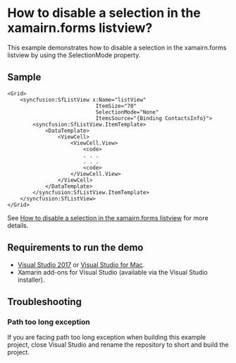 # How to disable a selection in the xamairn.forms listview?
This example demonstrates how to disable a selection in the xamairn.forms listview by using the SelectionMode property.

## Sample

```xaml
<Grid>
    <syncfusion:SfListView x:Name="listView"
                            ItemSize="70"
                            SelectionMode="None"
                            ItemsSource="{Binding ContactsInfo}">
        <syncfusion:SfListView.ItemTemplate>
            <DataTemplate>
                <ViewCell>
                    <ViewCell.View>
                        <code>
                        . . .
                        . . .
                        <code>
                    </ViewCell.View>
                </ViewCell>
            </DataTemplate>
        </syncfusion:SfListView.ItemTemplate>
    </syncfusion:SfListView>
</Grid>
```

See [How to disable a selection in the xamairn.forms listview](https://www.syncfusion.com/kb/9982/how-to-disable-a-selection-in-the-xamairn-forms-listview) for more details.
## <a name="requirements-to-run-the-demo"></a>Requirements to run the demo ##

* [Visual Studio 2017](https://visualstudio.microsoft.com/downloads/) or [Visual Studio for Mac](https://visualstudio.microsoft.com/vs/mac/).
* Xamarin add-ons for Visual Studio (available via the Visual Studio installer).

## <a name="troubleshooting"></a>Troubleshooting ##
### Path too long exception
If you are facing path too long exception when building this example project, close Visual Studio and rename the repository to short and build the project.
